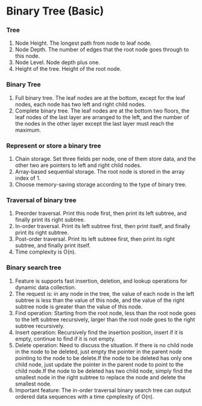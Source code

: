 # Binary Tree (Basic)

### Tree
1. Node Height. The longest path from node to leaf node.
2. Node Depth. The number of edges that the root node goes through to this node.
3. Node Level. Node depth plus one.
4. Height of the tree. Height of the root node.

### Binary Tree
1. Full binary tree. The leaf nodes are at the bottom, except for the leaf nodes, each node has two left and right child nodes.
2. Complete binary tree. The leaf nodes are at the bottom two floors, the leaf nodes of the last layer are arranged to the left, and the number of the nodes in the other layer except the last layer must reach the maximum.

### Represent or store a binary tree
1. Chain storage. Set three fields per node, one of them store data, and the other two are pointers to left and right child nodes.
2. Array-based sequential storage. The root node is stored in the array index of 1.
3. Choose memory-saving storage according to the type of binary tree.

### Traversal of binary tree
1. Preorder traversal. Print this node first, then print its left subtree, and finally print its right subtree.
2. In-order traversal. Print its left subtree first, then print itself, and finally print its right subtree.
3. Post-order traversal. Print its left subtree first, then print its right subtree, and finally print itself.
4. Time complexity is O(n).

### Binary search tree
1. Feature is supports fast insertion, deletion, and lookup operations for dynamic data collection.
2. The request is: in any node in the tree, the value of each node in the left subtree is less than the value of this node, and the value of the right subtree node is greater than the value of this node.
3. Find operation: Starting from the root node, less than the root node goes to the left subtree recursively, larger than the root node goes to the right subtree recursively.
4. Insert operation: Recursively find the insertion position, insert if it is empty, continue to find if it is not empty.
5. Delete operation: Need to discuss the situation. If there is no child node in the node to be deleted, just empty the pointer in the parent node pointing to the node to be delete.If the node to be deleted has only one child node, just update the pointer in the parent node to point to the child node.If the node to be deleted has two child node, simply find the smallest node in the right subtree to replace the node and delete the smallest node.
6. Important feature: The in-order traversal binary search tree can output ordered data sequences with a time cpmplexity of O(n).
